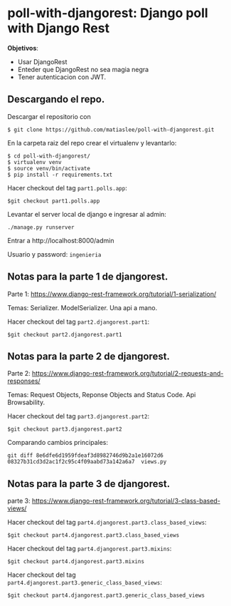 # poll-with-djangorest: Django poll with Django Rest

**Objetivos**:

   - Usar DjangoRest
   - Enteder que DjangoRest no sea magia negra
   - Tener autenticacion con JWT. 

## Descargando el repo.  

Descargar el repositorio con

```
$ git clone https://github.com/matiaslee/poll-with-djangorest.git
```
En la carpeta raiz del repo crear el virtualenv y levantarlo:

```
$ cd poll-with-djangorest/
$ virtualenv venv
$ source venv/bin/activate
$ pip install -r requirements.txt
```

Hacer checkout del tag `part1.polls.app`:

```
$git checkout part1.polls.app
``` 

Levantar el server local de django e ingresar al admin: 

```
./manage.py runserver
```
Entrar a http://localhost:8000/admin

Usuario y password: `ingenieria` 



## Notas para la parte 1 de djangorest. 

Parte 1: https://www.django-rest-framework.org/tutorial/1-serialization/

Temas: Serializer. ModelSerializer.  Una api a mano. 

Hacer checkout del tag `part2.djangorest.part1`:

```
$git checkout part2.djangorest.part1
``` 

## Notas para la parte 2 de djangorest. 

Parte 2: https://www.django-rest-framework.org/tutorial/2-requests-and-responses/

Temas: Request Objects, Reponse Objects and Status Code. Api Browsability.

Hacer checkout del tag `part3.djangorest.part2`:

```
$git checkout part3.djangorest.part2
``` 


Comparando cambios principales: 
```
git diff 8e6dfe6d1959fdeaf3d8982746d9b2a1e16072d6 08327b31cd3d2ac1f2c95c4f09aabd73a142a6a7  views.py
```

## Notas para la parte 3 de djangorest. 

parte 3: https://www.django-rest-framework.org/tutorial/3-class-based-views/

Hacer checkout del tag `part4.djangorest.part3.class_based_views`:

```
$git checkout part4.djangorest.part3.class_based_views
``` 

Hacer checkout del tag `part4.djangorest.part3.mixins`:

```
$git checkout part4.djangorest.part3.mixins
``` 

Hacer checkout del tag `part4.djangorest.part3.generic_class_based_views`:

```
$git checkout part4.djangorest.part3.generic_class_based_views
``` 

